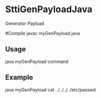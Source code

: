 # SttiGenPayloadJava
Generator Payload

#Compile
javac myGenPayload.java


## Usage
  java myGenPayload command
  
## Example
  java myGenPayload cat ../../../../etc/passwd
